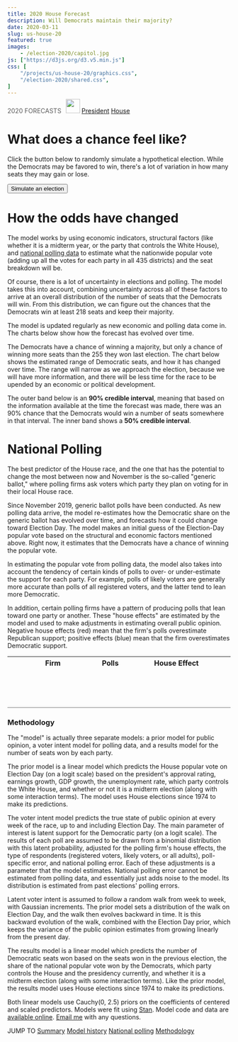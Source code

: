 ```yaml
---
title: 2020 House Forecast
description: Will Democrats maintain their majority?
date: 2020-03-11
slug: us-house-20
featured: true
images:
    - /election-2020/capitol.jpg
js: ["https://d3js.org/d3.v5.min.js"]
css: [
    "/projects/us-house-20/graphics.css",
    "/election-2020/shared.css",
]
---
```


<div id="forecast-links" class="tabs">
<span>
<span style="opacity: 0.7">2020 FORECASTS</span>
<img src="/election-2020/flag.gif" 
    style="height: 32px; margin: -8px 0 -11px 6px;">
</span>
<a href="/projects/president-20/">President</a>
<a href="/projects/us-house-20/" class="current">House</a>
</div>

<div id="chart_hist"></div>

<section id="histogram" class="graphic"></section>
<section class="banner">
<span class="text"></span>
<span class="updated"></span>
</section>

<h1>What does a <span id="prob_win"></span> chance feel like?</h1>
Click the button below to randomly simulate a hypothetical election. While
the Democrats may <span id="dem_neg"></span>be favored to win, there's a lot of
variation in how many seats they may gain or lose.

<p><div style="display: flex; flex-wrap: wrap;">
<button id="sim_elec">Simulate an election</button>
<div id="sim_result"></div>
</div></p>

# How the odds have changed
The model works by using economic indicators, structural factors (like whether 
it is a midterm year, or the party that controls the White House), and 
[national polling data](#national-polling) to estimate what the nationwide 
popular vote (adding up all the votes for each party in all 435 districts) and
the seat breakdown will be.

Of course, there is a lot of uncertainty in elections and polling. The model
takes this into account, combining uncertainty across all of these factors
to arrive at an overall distribution of the number of seats that the Democrats
will win. From this distribution, we can figure out the chances that the
Democrats win at least 218 seats and keep their majority.

The model is updated regularly as new economic and polling data come in. The
charts below show how the forecast has evolved over time.

<section id="prob_history"></section>

The Democrats have a <b id="prob_win2"></b> chance of winning a majority,
but only a <b id="prob_gain"></b> chance of winning more seats than the 255
they won last election. The chart below shows the estimated range of Democratic
seats, and how it has changed over time.  The range will narrow as we approach
the election, because we will have more information, and there will be less time
for the race to be upended by an economic or political development.

The outer band below is an **90% credible interval**, meaning that based on the
information available at the time the forecast was made, there was an 90%
chance that the Democrats would win a number of seats somewhere in that
interval. The inner band shows a **50% credible interval**.

<section id="seat_history"></section>

# National Polling
The best predictor of the House race, and the one that has the potential to
change the most between now and November is the so-called "generic ballot," 
where polling firms ask voters which party they plan on voting for in their
local House race.

Since November 2019, <b id="n_polls"></b> generic ballot polls have been
conducted.  As new polling data arrive, the model re-estimates how the
Democratic share on the generic ballot has evolved over time, and forecasts how
it could change toward Election Day. The model makes an initial guess of the
Election-Day popular vote based on the structural and economic factors
mentioned above.  Right now, it estimates that the Democrats have a
<b id="prob_pop"></b> chance of winning the popular vote.

<section id="public_opinion"></section>

In estimating the popular vote from polling data, the model also takes into 
account the tendency of certain kinds of polls to over- or under-estimate the
support for each party. For example, polls of likely voters are generally
more accurate than polls of all registered voters, and the latter tend to lean
more Democratic.

In addition, certain polling firms have a pattern of producing polls that lean
toward one party or another.  These "house effects" are estimated by the model
and used to make adjustments in estimating overall public opinion.  Negative
house effects (red) mean that the firm's polls overestimate Republican support;
positive effects (blue) mean that the firm overestimates Democratic support.

<table id="firms">
<col width="42%">
<col width="8%">
<col width="25%">
<col width="25%">
<thead>
<tr><th>Firm</th><th>Polls</th><th colspan="2">House Effect</th></tr>
</thead>
<tbody></tbody>
</table>

<div style="height: 5em; border-bottom: 1px solid #777;"></div>

### Methodology

<div class="details">

The "model" is actually three separate models: a prior model for public opinion,
a voter intent model for polling data, and a results model for the number of 
seats won by each party.

The prior model is a linear model which predicts the House popular vote on
Election Day (on a logit scale) based on the president's approval rating,
earnings growth, GDP growth, the unemployment rate, which party controls the
White House, and whether or not it is a midterm election (along with some
interaction terms). The model uses House elections since 1974 to make its
predictions.

The voter intent model predicts the true state of public opinion at every
week of the race, up to and including Election Day. The main parameter of
interest is latent support for the Democratic party (on a logit scale). The 
results of each poll are assumed to be drawn from a binomial distribution
with this latent probability, adjusted for the polling firm's house effects,
the type of respondents (registered voters, likely voters, or all adults), 
poll-specific error, and national polling error. Each of these adjustments is
a parameter that the model estimates. National polling error cannot be
estimated from polling data, and essentially just adds noise to the model. Its
distribution is estimated from past elections' polling errors.

Latent voter intent is assumed to follow a random walk from week to week, with
Gaussian increments. The prior model sets a distribution of the walk on Election
Day, and the walk then evolves backward in time. It is this backward evolution
of the walk, combined with the Election Day prior, which keeps the variance of
the public opinion estimates from growing linearly from the present day.

The results model is a linear model which predicts the number of Democratic
seats won based on the seats won in the previous election, the share of
the national popular vote won by the Democrats, which party controls the House
and the presidency currently, and whether it is a midterm election (along with
some interaction terms). Like the prior model, the results model uses House
elections since 1974 to make its predictions.

Both linear models use Cauchy(0, 2.5) priors on the coefficients of centered and
scaled predictors. Models were fit using [Stan](https://mc-stan.org). Model code 
and data are [available online](https://github.com/CoryMcCartan/us-house-20).
[Email me](mailto:cmccartan@g.harvard.edu) with any questions.

</div>

<div class="link-banner">
<span>JUMP TO</span>
<a href="#">Summary</a>
<a href="#how-the-odds-have-changed">Model history</a>
<a href="#national-polling">National polling</a>
<a href="#methodology">Methodology</a>

</div>


<script src="/election-2020/shared.js"></script>
<script src="charts.js"></script>
<script src="main.js"></script>
<style>
</style>

